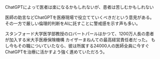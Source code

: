 ChatGPTによって医者は楽になるかもしれないが、患者は苦しむかもしれない

医師の助言などChatGPTを医療現場で役立てていくべきだという意見がある。
その一方で厳しい倫理的判断をAIに託すことに警戒感を示す声も多い。

スタンフォード大学医学部教授のロバートパールはかつて、1200万人長の患者が加入する米大手医療保険機構
カイザーまねんての最高経営責任者だった。
もし今もその職についていたなら、彼は所属する24000人の医師全員に今すぐChatGPTを治療に活かすよう強く進めていただろう。

